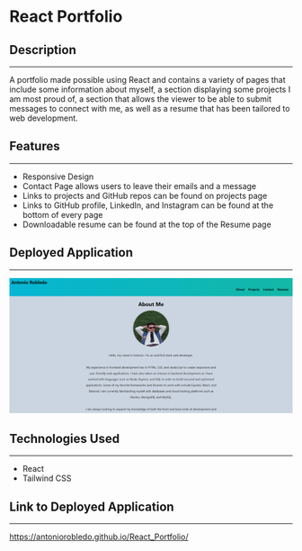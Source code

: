 # React Portfolio

## Description 
---
A portfolio made possible using React and contains a variety of pages that include some information about myself, a section displaying some projects I am most proud of, a section that allows the viewer to be able to submit messages to connect with me, as well as a resume that has been tailored to web development. 

## Features
---
- Responsive Design
- Contact Page allows users to leave their emails and a message 
- Links to projects and GitHub repos can be found on projects page
- Links to GitHub profile, LinkedIn, and Instagram can be found at the bottom of every page
- Downloadable resume can be found at the top of the Resume page

## Deployed Application
---
![screenshot](./images/React%20Portfolio.png/)

## Technologies Used
---
- React
- Tailwind CSS

## Link to Deployed Application
---
https://antoniorobledo.github.io/React_Portfolio/
